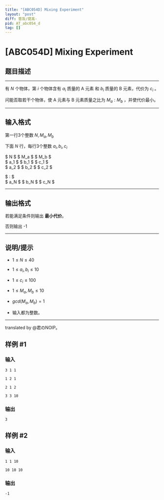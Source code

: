 ```yaml
---
title: "[ABC054D] Mixing Experiment"
layout: "post"
diff: 普及/提高-
pid: AT_abc054_d
tag: []
---
```


# [ABC054D] Mixing Experiment

## 题目描述

------------

有 $N$ 个物体，第 $i$ 个物体含有 $a_i$ 质量的 A 元素 和 $b_i$ 质量的 B 元素，代价为 $c_i$ 。

问能否取若干个物体，使 A 元素与 B 元素质量之比为 $M_a : M_b$ ，并使代价最小。

------------

## 输入格式

第一行3个整数 $N ,M_a ,M_b$

下面 $N$ 行，每行3个整数 $a_i ,b_i ,c_i$

$ N $   $ M_a $   $ M_b $   
$ a_1 $   $ b_1 $   $ c_1 $   
$ a_2 $   $ b_2 $   $ c_2 $ 

$ : $   
$ a_N $   $ b_N $   $ c_N $ 

------------

## 输出格式

若能满足条件则输出 **最小代价**。

否则输出 -1

------------

## 说明/提示

- $1\le N\le 40$

- $1\le a_i,b_i\le 10$

- $1\le c_i\le 100$

- $1\le M_a,M_b\le 10$

-  $gcd(M_a,M_b)=1$

- 输入都为整数。

------------

translated by @君のNOIP。

## 样例 #1

### 输入

```
3 1 1
1 2 1
2 1 2
3 3 10
```

### 输出

```
3
```

## 样例 #2

### 输入

```
1 1 10
10 10 10
```

### 输出

```
-1
```

